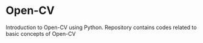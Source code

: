 # Open-CV
Introduction to Open-CV using Python. Repository contains codes related to basic concepts of Open-CV
